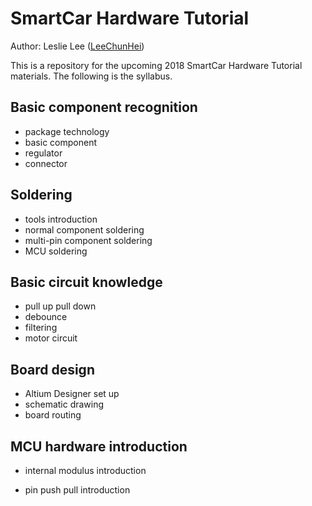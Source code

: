 # SmartCar Hardware Tutorial

Author: Leslie Lee ([LeeChunHei](https://github.com/LeeChunHei))

This is a repository for the upcoming 2018 SmartCar Hardware Tutorial materials. The following is the syllabus.

## Basic component recognition

* package technology
* basic component
* regulator
* connector

## Soldering

* tools introduction
* normal component soldering
* multi-pin component soldering
* MCU soldering

## Basic circuit knowledge

* pull up pull down
* debounce
* filtering
* motor circuit

## Board design

* Altium Designer set up
* schematic drawing
* board routing

## MCU hardware introduction

* internal modulus introduction

* pin push pull introduction

  ​

